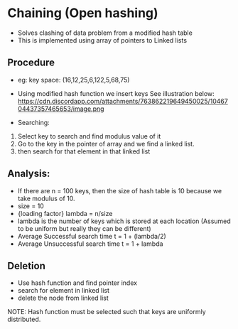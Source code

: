 # Chaining (Open hashing)
* Solves clashing of data problem from a modified hash table
* This is implemented using array of pointers to Linked lists

## Procedure
* eg: key space: (16,12,25,6,122,5,68,75)
* Using modified hash function we insert keys See illustration below:
https://cdn.discordapp.com/attachments/763862219649450025/1046704437357465653/image.png

* Searching: 
 1) Select key to search and find modulus value of it
 2) Go to the key in the pointer of array and we find a linked list.
 3) then search for that element in that linked list


## Analysis:
* If there are n = 100 keys, then the size of hash table is 10 because we take modulus of 10.
* size = 10
* {loading factor} lambda = n/size 
* lambda is the number of keys which is stored at each location (Assumed to be uniform but really they can be different)
* Average Successful search time t = 1 + (lambda/2)
* Average Unsuccessful search time t = 1 + lambda


## Deletion
* Use hash function and find pointer index
* search for element in linked list
* delete the node from linked list


NOTE: Hash function must be selected such that keys are uniformly distributed.
